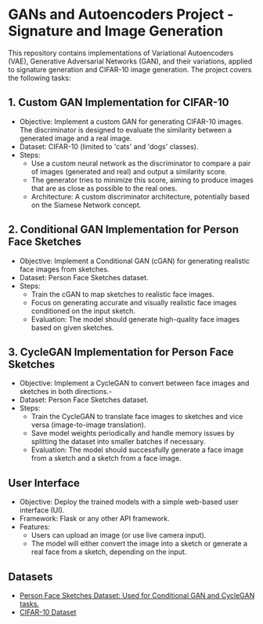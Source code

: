 # GANs and Autoencoders Project - Signature and Image Generation
This repository contains implementations of Variational Autoencoders (VAE), Generative Adversarial Networks (GAN), and their variations, applied to signature generation and CIFAR-10 image generation. The project covers the following tasks:
## 1. Custom GAN Implementation for CIFAR-10
- Objective: Implement a custom GAN for generating CIFAR-10 images. The discriminator is designed to evaluate the similarity between a generated image and a real image.
- Dataset: CIFAR-10 (limited to 'cats' and 'dogs' classes).
- Steps:
  - Use a custom neural network as the discriminator to compare a pair of images (generated and real) and output a similarity score.
  - The generator tries to minimize this score, aiming to produce images that are as close as possible to the real ones.
  - Architecture: A custom discriminator architecture, potentially based on the Siamese Network concept.
## 2. Conditional GAN Implementation for Person Face Sketches
- Objective: Implement a Conditional GAN (cGAN) for generating realistic face images from sketches.
- Dataset: Person Face Sketches dataset.
- Steps:
  - Train the cGAN to map sketches to realistic face images.
  - Focus on generating accurate and visually realistic face images conditioned on the input sketch.
  - Evaluation: The model should generate high-quality face images based on given sketches.
## 3. CycleGAN Implementation for Person Face Sketches
- Objective: Implement a CycleGAN to convert between face images and sketches in both directions.- 
- Dataset: Person Face Sketches dataset.
- Steps:
  - Train the CycleGAN to translate face images to sketches and vice versa (image-to-image translation).
  - Save model weights periodically and handle memory issues by splitting the dataset into smaller batches if necessary.
  - Evaluation: The model should successfully generate a face image from a sketch and a sketch from a face image.
## User Interface
- Objective: Deploy the trained models with a simple web-based user interface (UI).
- Framework: Flask or any other API framework.
- Features:
  - Users can upload an image (or use live camera input).
  - The model will either convert the image into a sketch or generate a real face from a sketch, depending on the input.
## Datasets
- [Person Face Sketches Dataset: Used for Conditional GAN and CycleGAN tasks.]([https://github.com](https://www.cs.toronto.edu/~kriz/cifar.html))
- [CIFAR-10 Dataset]([https://github.com](https://www.cs.toronto.edu/~kriz/cifar.html))


